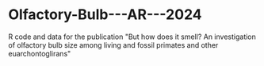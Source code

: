 # Olfactory-Bulb---AR---2024
R code and data for the publication "But how does it smell? An investigation of olfactory bulb size among living and fossil primates and other euarchontoglirans"
